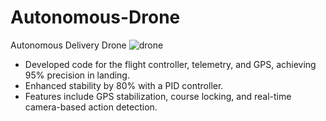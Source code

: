 # Autonomous-Drone
Autonomous Delivery Drone
![drone](https://github.com/iitimii/Autonomous-Delivery-Drone/assets/106264110/dc1d4b93-dc68-4a86-bfa6-bddb9dcfd645)


- Developed code for the flight controller, telemetry, and GPS, achieving 95% precision in landing. 
- Enhanced stability by 80% with a PID controller.
- Features include GPS stabilization, course locking, and real-time camera-based action detection.
